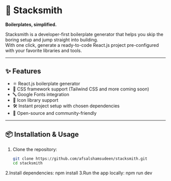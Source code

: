 # 🚀 Stacksmith

**Boilerplates, simplified.**

Stacksmith is a developer-first boilerplate generator that helps you skip the boring setup and jump straight into building.  
With one click, generate a ready-to-code React.js project pre-configured with your favorite libraries and tools.

---

## ✨ Features
- ⚛️ React.js boilerplate generator  
- 🎨 CSS framework support (Tailwind CSS and more coming soon)  
- 🔤 Google Fonts integration  
- 🔗 Icon library support  
- 🛠️ Instant project setup with chosen dependencies  
- 🌱 Open-source and community-friendly  

---

## 📦 Installation & Usage

1. Clone the repository:
   ```bash
   git clone https://github.com/afsalshamsudeen/stacksmith.git
   cd stacksmith
2.Install dependencies:
    npm install
3.Run the app locally:
    npm run dev